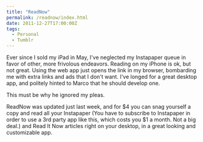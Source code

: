 ```yaml
---
title: "ReadNow"
permalink: /readnow/index.html
date: 2011-12-27T17:00:00Z
tags: 
  - Personal
  - Tumblr
---
```


Ever since I sold my iPad in May, I've neglected my Instapaper queue in favor of other, more frivolous endeavors. Reading on my iPhone is ok, but not great. Using the web app just opens the link in my browser, bombarding me with extra links and ads that I don't want. I've longed for a great desktop app, and politely hinted to Marco that he should develop one.

This must be why he ignored my pleas.

ReadNow was updated just last week, and for $4 you can snag yourself a copy and read all your Instapaper (You have to subscribe to Instapaper in order to use a 3rd party app like this, which costs you $1 a month. Not a big deal.) and Read It Now articles right on your desktop, in a great looking and customizable app.

